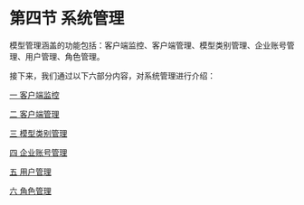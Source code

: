 # 第四节   系统管理

模型管理涵盖的功能包括：客户端监控、客户端管理、模型类别管理、企业账号管理、用户管理、角色管理。

接下来，我们通过以下六部分内容，对系统管理进行介绍：

[一   客户端监控](/chan-pin-shi-yong-shou-ce/xi-tong-guan-li/ke-hu-duan-jian-kong.md)

[二   客户端管理](/chan-pin-shi-yong-shou-ce/xi-tong-guan-li/ke-hu-duan-guan-li.md)

[三   模型类别管理](/chan-pin-shi-yong-shou-ce/xi-tong-guan-li/mo-xing-lei-bie-guan-li.md)

[四   企业账号管理](/chan-pin-shi-yong-shou-ce/xi-tong-guan-li/qi-ye-zhang-hao-guan-li.md)

[五   用户管理](/chan-pin-shi-yong-shou-ce/xi-tong-guan-li/yong-hu-guan-li.md)

[六   角色管理](/chan-pin-shi-yong-shou-ce/xi-tong-guan-li/jiao-se-guan-li.md)

